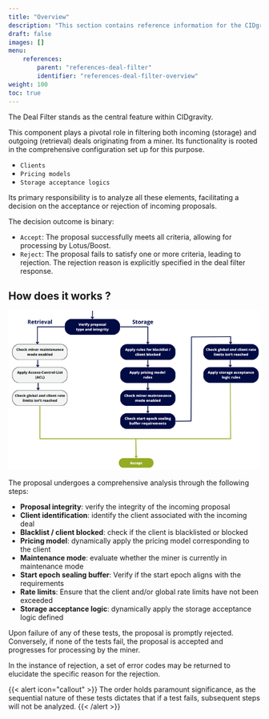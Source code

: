 ```yaml
---
title: "Overview"
description: "This section contains reference information for the CIDgravity services and API."
draft: false
images: []
menu:
    references:
        parent: "references-deal-filter"
        identifier: "references-deal-filter-overview"
weight: 100
toc: true
---
```


The Deal Filter stands as the central feature within CIDgravity.

This component plays a pivotal role in filtering both incoming (storage) and outgoing (retrieval) deals originating from a miner. 
Its functionality is rooted in the comprehensive configuration set up for this purpose.

- `Clients`
- `Pricing models`
- `Storage acceptance logics`

Its primary responsibility is to analyze all these elements, facilitating a decision on the acceptance or rejection of incoming proposals.

The decision outcome is binary:

- `Accept`: The proposal successfully meets all criteria, allowing for processing by Lotus/Boost.
- `Reject`: The proposal fails to satisfy one or more criteria, leading to rejection. The rejection reason is explicitly specified in the deal filter response.

## How does it works ?

![How does the CIDgravity deal filter works ?](deal-filter-schema.png)

The proposal undergoes a comprehensive analysis through the following steps:

- **Proposal integrity**: verify the integrity of the incoming proposal
- **Client identification**: identify the client associated with the incoming deal
- **Blacklist / client blocked**: check if the client is blacklisted or blocked
- **Pricing model**: dynamically apply the pricing model corresponding to the client
- **Maintenance mode**: evaluate whether the miner is currently in maintenance mode
- **Start epoch sealing buffer**: Verify if the start epoch aligns with the requirements
- **Rate limits**: Ensure that the client and/or global rate limits have not been exceeded
- **Storage acceptance logic**: dynamically apply the storage acceptance logic defined

Upon failure of any of these tests, the proposal is promptly rejected. 
Conversely, if none of the tests fail, the proposal is accepted and progresses for processing by the miner.

In the instance of rejection, a set of error codes may be returned to elucidate the specific reason for the rejection.

{{< alert icon="callout" >}}
The order holds paramount significance, as the sequential nature of these tests dictates that if a test fails, subsequent steps will not be analyzed.
{{< /alert >}}